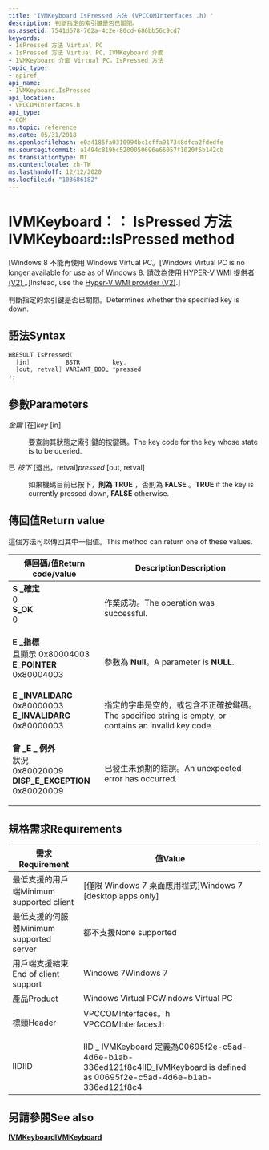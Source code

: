 ```yaml
---
title: 'IVMKeyboard IsPressed 方法 (VPCCOMInterfaces .h) '
description: 判斷指定的索引鍵是否已關閉。
ms.assetid: 7541d678-762a-4c2e-80cd-686bb56c9cd7
keywords:
- IsPressed 方法 Virtual PC
- IsPressed 方法 Virtual PC，IVMKeyboard 介面
- IVMKeyboard 介面 Virtual PC，IsPressed 方法
topic_type:
- apiref
api_name:
- IVMKeyboard.IsPressed
api_location:
- VPCCOMInterfaces.h
api_type:
- COM
ms.topic: reference
ms.date: 05/31/2018
ms.openlocfilehash: e0a4185fa0310994bc1cffa917348dfca2fdedfe
ms.sourcegitcommit: a1494c819bc5200050696e66057f1020f5b142cb
ms.translationtype: MT
ms.contentlocale: zh-TW
ms.lasthandoff: 12/12/2020
ms.locfileid: "103686182"
---
```

# <a name="ivmkeyboardispressed-method"></a><span data-ttu-id="65b32-106">IVMKeyboard：： IsPressed 方法</span><span class="sxs-lookup"><span data-stu-id="65b32-106">IVMKeyboard::IsPressed method</span></span>

<span data-ttu-id="65b32-107">\[Windows 8 不能再使用 Windows Virtual PC。</span><span class="sxs-lookup"><span data-stu-id="65b32-107">\[Windows Virtual PC is no longer available for use as of Windows 8.</span></span> <span data-ttu-id="65b32-108">請改為使用 [HYPER-V WMI 提供者 (V2) ](/windows/desktop/HyperV_v2/windows-virtualization-portal)。\]</span><span class="sxs-lookup"><span data-stu-id="65b32-108">Instead, use the [Hyper-V WMI provider (V2)](/windows/desktop/HyperV_v2/windows-virtualization-portal).\]</span></span>

<span data-ttu-id="65b32-109">判斷指定的索引鍵是否已關閉。</span><span class="sxs-lookup"><span data-stu-id="65b32-109">Determines whether the specified key is down.</span></span>

## <a name="syntax"></a><span data-ttu-id="65b32-110">語法</span><span class="sxs-lookup"><span data-stu-id="65b32-110">Syntax</span></span>


```C++
HRESULT IsPressed(
  [in]          BSTR         key,
  [out, retval] VARIANT_BOOL *pressed
);
```



## <a name="parameters"></a><span data-ttu-id="65b32-111">參數</span><span class="sxs-lookup"><span data-stu-id="65b32-111">Parameters</span></span>

<dl> <dt>

<span data-ttu-id="65b32-112">*金鑰* \[在\]</span><span class="sxs-lookup"><span data-stu-id="65b32-112">*key* \[in\]</span></span>
</dt> <dd>

<span data-ttu-id="65b32-113">要查詢其狀態之索引鍵的按鍵碼。</span><span class="sxs-lookup"><span data-stu-id="65b32-113">The key code for the key whose state is to be queried.</span></span>

</dd> <dt>

<span data-ttu-id="65b32-114">已 *按下* \[退出，retval\]</span><span class="sxs-lookup"><span data-stu-id="65b32-114">*pressed* \[out, retval\]</span></span>
</dt> <dd>

<span data-ttu-id="65b32-115">如果機碼目前已按下，**則為 TRUE** ，否則為 **FALSE** 。</span><span class="sxs-lookup"><span data-stu-id="65b32-115">**TRUE** if the key is currently pressed down, **FALSE** otherwise.</span></span>

</dd> </dl>

## <a name="return-value"></a><span data-ttu-id="65b32-116">傳回值</span><span class="sxs-lookup"><span data-stu-id="65b32-116">Return value</span></span>

<span data-ttu-id="65b32-117">這個方法可以傳回其中一個值。</span><span class="sxs-lookup"><span data-stu-id="65b32-117">This method can return one of these values.</span></span>



| <span data-ttu-id="65b32-118">傳回碼/值</span><span class="sxs-lookup"><span data-stu-id="65b32-118">Return code/value</span></span>                                                                                                                                                 | <span data-ttu-id="65b32-119">Description</span><span class="sxs-lookup"><span data-stu-id="65b32-119">Description</span></span>                                                                |
|-------------------------------------------------------------------------------------------------------------------------------------------------------------------|----------------------------------------------------------------------------|
| <dl> <span data-ttu-id="65b32-120"><dt>**S \_確定**</dt> <dt>0</dt></span><span class="sxs-lookup"><span data-stu-id="65b32-120"><dt>**S\_OK**</dt> <dt>0</dt></span></span> </dl>                       | <span data-ttu-id="65b32-121">作業成功。</span><span class="sxs-lookup"><span data-stu-id="65b32-121">The operation was successful.</span></span><br/>                                   |
| <dl> <span data-ttu-id="65b32-122"><dt>**E \_指標**</dt><dt>且顯示 0x80004003</dt></span><span class="sxs-lookup"><span data-stu-id="65b32-122"><dt>**E\_POINTER**</dt> <dt>0x80004003</dt></span></span> </dl>         | <span data-ttu-id="65b32-123">參數為 **Null**。</span><span class="sxs-lookup"><span data-stu-id="65b32-123">A parameter is **NULL**.</span></span><br/>                                        |
| <dl> <span data-ttu-id="65b32-124"><dt>**E \_INVALIDARG**</dt> <dt>0x80000003</dt></span><span class="sxs-lookup"><span data-stu-id="65b32-124"><dt>**E\_INVALIDARG**</dt> <dt>0x80000003</dt></span></span> </dl>      | <span data-ttu-id="65b32-125">指定的字串是空的，或包含不正確按鍵碼。</span><span class="sxs-lookup"><span data-stu-id="65b32-125">The specified string is empty, or contains an invalid key code.</span></span><br/> |
| <dl> <span data-ttu-id="65b32-126"><dt>**會 \_E \_ 例外**</dt>狀況 <dt>0x80020009</dt></span><span class="sxs-lookup"><span data-stu-id="65b32-126"><dt>**DISP\_E\_EXCEPTION**</dt> <dt>0x80020009</dt></span></span> </dl> | <span data-ttu-id="65b32-127">已發生未預期的錯誤。</span><span class="sxs-lookup"><span data-stu-id="65b32-127">An unexpected error has occurred.</span></span><br/>                               |



 

## <a name="requirements"></a><span data-ttu-id="65b32-128">規格需求</span><span class="sxs-lookup"><span data-stu-id="65b32-128">Requirements</span></span>



| <span data-ttu-id="65b32-129">需求</span><span class="sxs-lookup"><span data-stu-id="65b32-129">Requirement</span></span> | <span data-ttu-id="65b32-130">值</span><span class="sxs-lookup"><span data-stu-id="65b32-130">Value</span></span> |
|-------------------------------------|-----------------------------------------------------------------------------------------------|
| <span data-ttu-id="65b32-131">最低支援的用戶端</span><span class="sxs-lookup"><span data-stu-id="65b32-131">Minimum supported client</span></span><br/> | <span data-ttu-id="65b32-132">\[僅限 Windows 7 桌面應用程式\]</span><span class="sxs-lookup"><span data-stu-id="65b32-132">Windows 7 \[desktop apps only\]</span></span><br/>                                                    |
| <span data-ttu-id="65b32-133">最低支援的伺服器</span><span class="sxs-lookup"><span data-stu-id="65b32-133">Minimum supported server</span></span><br/> | <span data-ttu-id="65b32-134">都不支援</span><span class="sxs-lookup"><span data-stu-id="65b32-134">None supported</span></span><br/>                                                                     |
| <span data-ttu-id="65b32-135">用戶端支援結束</span><span class="sxs-lookup"><span data-stu-id="65b32-135">End of client support</span></span><br/>    | <span data-ttu-id="65b32-136">Windows 7</span><span class="sxs-lookup"><span data-stu-id="65b32-136">Windows 7</span></span><br/>                                                                          |
| <span data-ttu-id="65b32-137">產品</span><span class="sxs-lookup"><span data-stu-id="65b32-137">Product</span></span><br/>                  | <span data-ttu-id="65b32-138">Windows Virtual PC</span><span class="sxs-lookup"><span data-stu-id="65b32-138">Windows Virtual PC</span></span><br/>                                                                 |
| <span data-ttu-id="65b32-139">標頭</span><span class="sxs-lookup"><span data-stu-id="65b32-139">Header</span></span><br/>                   | <dl> <span data-ttu-id="65b32-140"><dt>VPCCOMInterfaces。h</dt></span><span class="sxs-lookup"><span data-stu-id="65b32-140"><dt>VPCCOMInterfaces.h</dt></span></span> </dl> |
| <span data-ttu-id="65b32-141">IID</span><span class="sxs-lookup"><span data-stu-id="65b32-141">IID</span></span><br/>                      | <span data-ttu-id="65b32-142">IID \_ IVMKeyboard 定義為00695f2e-c5ad-4d6e-b1ab-336ed121f8c4</span><span class="sxs-lookup"><span data-stu-id="65b32-142">IID\_IVMKeyboard is defined as 00695f2e-c5ad-4d6e-b1ab-336ed121f8c4</span></span><br/>                |



## <a name="see-also"></a><span data-ttu-id="65b32-143">另請參閱</span><span class="sxs-lookup"><span data-stu-id="65b32-143">See also</span></span>

<dl> <dt>

[<span data-ttu-id="65b32-144">**IVMKeyboard**</span><span class="sxs-lookup"><span data-stu-id="65b32-144">**IVMKeyboard**</span></span>](ivmkeyboard.md)
</dt> </dl>

 

